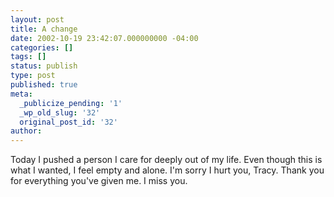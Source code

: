 ```yaml
---
layout: post
title: A change
date: 2002-10-19 23:42:07.000000000 -04:00
categories: []
tags: []
status: publish
type: post
published: true
meta:
  _publicize_pending: '1'
  _wp_old_slug: '32'
  original_post_id: '32'
author: 
---
```

Today I pushed a person I care for deeply out of my life.  Even though this is what I wanted, I feel empty and alone.  I'm sorry I hurt you, Tracy.  Thank you for everything you've given me.  I miss you.
